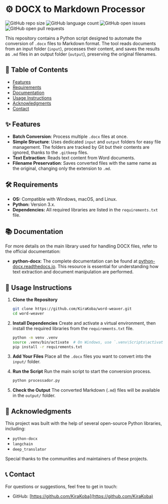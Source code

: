 # ⚙️ DOCX to Markdown Processor

![GitHub repo size](https://img.shields.io/github/repo-size/KiraKoba/word-weaver?style=flat-square)
![GitHub language count](https://img.shields.io/github/languages/count/KiraKoba/word-weaver?style=flat-square)
![GitHub open issues](https://img.shields.io/github/issues/KiraKoba/word-weaver?style=flat-square)
![GitHub open pull requests](https://img.shields.io/github/issues-pr/KiraKoba/word-weaver?style=flat-square)

This repository contains a Python script designed to automate the conversion of `.docx` files to Markdown format. The tool reads documents from an input folder (`input`), processes their content, and saves the results as `.md` files in an output folder (`output`), preserving the original filenames.

## 📑 Table of Contents

- [Features](#-features)
- [Requirements](#️-requirements)
- [Documentation](#-documentation)
- [Usage Instructions](#-usage-instructions)
- [Acknowledgments](#-acknowledgments)
- [Contact](#-contact)

## ✨ Features

- __Batch Conversion__: Process multiple `.docx` files at once.
- __Simple Structure__: Uses dedicated `input` and `output` folders for easy file management. The folders are tracked by Git but their contents are ignored, thanks to the `.gitkeep` files.
- __Text Extraction__: Reads text content from Word documents.
- __Filename Preservation__: Saves converted files with the same name as the original, changing only the extension to `.md`.

## 🛠️ Requirements

- __OS:__ Compatible with Windows, macOS, and Linux.
- __Python:__ Version 3.x.
- __Dependencies:__ All required libraries are listed in the `requirements.txt` file.

## 📚 Documentation
For more details on the main library used for handling DOCX files, refer to the official documentation:

- __python-docx__:
The complete documentation can be found at [python-docx.readthedocs.io](https://python-docx.readthedocs.io/en/latest/). This resource is essential for understanding how text extraction and document manipulation are performed.

## 🚀 Usage Instructions

1. __Clone the Repository__
   ```bash
   git clone https://github.com/KiraKoba/word-weaver.git
   cd word-weaver
   ```

2. __Install Dependencies__
   Create and activate a virtual environment, then install the required libraries from the `requirements.txt` file.
   ```bash
   python -m venv .venv
   source .venv/bin/activate  # On Windows, use `.venv\Scripts\activate`
   pip install -r requirements.txt
   ```

3. __Add Your Files__
   Place all the `.docx` files you want to convert into the `input/` folder.

4. __Run the Script__
   Run the main script to start the conversion process.
   ```bash
   python processador.py
   ```

5. __Check the Output__
   The converted Markdown (`.md`) files will be available in the `output/` folder.

## 📝 Acknowledgments

This project was built with the help of several open-source Python libraries, including:
- `python-docx`
- `langchain`
- `deep_translator`

Special thanks to the communities and maintainers of these projects.

## 📞 Contact
For questions or suggestions, feel free to get in touch:
- GitHub: [https://github.com/KiraKoba](https://github.com/KiraKoba)
